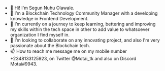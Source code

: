 - 👋 Hi! I'm Segun Nuhu Olawale.
- 👀 I’m a Blockchain Technology Community Manager with a developing knowledge in Frontend Development.
- 🌱 I’m currently on a journey to keep learning, bettering and improving my skills within the tech space in other to add value to whatsoever organization I find myself in.
- 💞️ I’m looking to collaborate on any innovating project, and also I'm very passionate about the Blockchain tech.
- 📫 How to reach me message me on my mobile number +2348133125923, on Twitter @Motai_tk and also on Discord Motai#9943.

<!---
Olawalesegun/Olawalesegun is a ✨ special ✨ repository because its `README.md` (this file) appears on your GitHub profile.
You can click the Preview link to take a look at your changes.
--->
